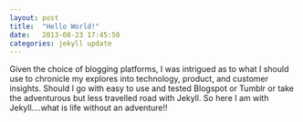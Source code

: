 ```yaml
---
layout: post
title:  "Hello World!"
date:   2013-08-23 17:45:50
categories: jekyll update
---
```


Given the choice of blogging platforms, I was intrigued as to what I should use to chronicle my explores into technology, product, and customer insights. Should I go with easy to use and tested Blogspot  or Tumblr or take the adventurous but less travelled road with Jekyll. So here I am with Jekyll….what is life without an adventure!!
